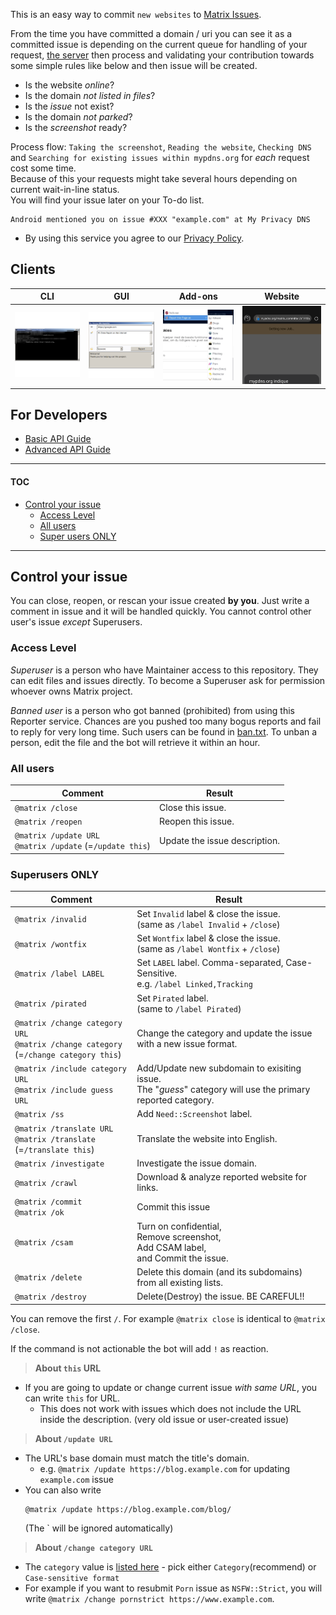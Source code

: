 This is an easy way to commit `new websites` to [Matrix Issues](../).


From the time you have committed a domain / uri you can see it as a
committed issue is depending on the current queue for handling of your
request, [the server](http://crimeflare.eu.org) then process and
validating your contribution towards some simple rules like below and
then issue will be created.

- Is the website _online_?
- Is the domain _not listed in files_?
- Is the _issue_ not exist?
- Is the domain _not parked_?
- Is the _screenshot_ ready?

Process flow: `Taking the screenshot`, `Reading the website`,
`Checking DNS` and `Searching for existing issues within mypdns.org` for
_each_ request cost some time.  
Because of this your requests might take several hours depending on
current wait-in-line status.  
You will find your issue later on your To-do list.

```
Android mentioned you on issue #XXX "example.com" at My Privacy DNS
```

- By using this service you agree to our [Privacy Policy](privacy_policy.md).


## Clients

| CLI | GUI | Add-ons | Website |
| -- | -- | -- | -- |
| [![](../.assets/reporter/img/client_cli.png)](client_cli.md) | [![](../.assets/reporter/img/client_gui.png)](client_gui.md) | [![](../.assets/reporter/img/client_addon.png)](client_addon.md) | [![](../.assets/reporter/img/client_web.png)](client_web.md) |

## For Developers

- [Basic API Guide](guide_api.md)
- [Advanced API Guide](guide_apiadv.md)

--------

#### TOC

- [Control your issue](#control-your-issue)
  - [Access Level](#access-level)
  - [All users](#all-users)
  - [Super users ONLY](#super-users-only)

------

## Control your issue

You can close, reopen, or rescan your issue created **by you**.
Just write a comment in issue and it will be handled quickly.
You cannot control other user's issue _except_  Superusers.


### Access Level

_Superuser_ is a person who have Maintainer access to this repository. They can edit files and issues directly. To become a Superuser ask for permission whoever owns Matrix project.

_Banned user_ is a person who got banned (prohibited) from using this Reporter service. Chances are you pushed too many bogus reports and fail to reply for very long time. Such users can be found in [ban.txt](../.assets/reporter/ban.txt). To unban a person, edit the file and the bot will retrieve it within an hour.


### All users

| Comment                                                          | Result                        |
| ---------------------------------------------------------------- | ----------------------------- |
| `@matrix /close`                                               | Close this issue.             |
| `@matrix /reopen`                                              | Reopen this issue.            |
| `@matrix /update URL`<br>`@matrix /update` (=`/update this`) | Update the issue description. |


### Superusers ONLY

| Comment                                                                                        | Result                                                                                                                                             |
| ---------------------------------------------------------------------------------------------- | -------------------------------------------------------------------------------------------------------------------------------------------------- |
| `@matrix /invalid`                                                                           | Set `Invalid` label & close the issue.<br>(same as `/label Invalid` + `/close`)                                                                    |
| `@matrix /wontfix`                                                                           | Set `Wontfix` label & close the issue.<br>(same as `/label Wontfix` + `/close`)                                                                    |
| `@matrix /label LABEL`                                                                       | Set `LABEL` label. Comma-separated, Case-Sensitive.<br>e.g. `/label Linked,Tracking`                                                               |
| `@matrix /pirated`                                                                           | Set `Pirated` label.<br>(same to `/label Pirated`)                                                                                                 |
| `@matrix /change category URL`<br>`@matrix /change category`<br>(=`/change category this`) | Change the category and update the issue with a new issue format.                                                                                  |
| `@matrix /include category URL`<br>`@matrix /include guess URL` | Add/Update new subdomain to exisiting issue.<br>The "_guess_" category will use the primary reported category.                                                                                  |
| `@matrix /ss`                                           | Add `Need::Screenshot` label.                                          |
| `@matrix /translate URL`<br>`@matrix /translate` (=`/translate this`)                                           | Translate the website into English.                                          |
| `@matrix /investigate`                                           | Investigate the issue domain.                                       |
| `@matrix /crawl` | Download & analyze reported website for links. |
| `@matrix /commit`<br>`@matrix /ok`                                                         | Commit this issue                                                                                                                                  |
| `@matrix /csam` | Turn on confidential,<br>Remove screenshot,<br>Add CSAM label,<br>and Commit the issue. |
| `@matrix /delete` | Delete this domain (and its subdomains) from all existing lists. |
| `@matrix /destroy` | Delete(Destroy) the issue. BE CAREFUL!! |


You can remove the first `/`. For example `@matrix close` is identical
to `@matrix /close`.

If the command is not actionable the bot will add `!` as reaction.


> **About `this` URL**
- If you are going to update or change current issue _with same URL_, you 
  can write `this` for URL.
  - This does not work with issues which does not include the URL 
    inside the description. (very old issue or user-created issue)

> **About `/update URL`**
- The URL's base domain must match the title's domain.
  - e.g. `@matrix /update https://blog.example.com` for updating
    `example.com` issue
- You can also write
    ```
    @matrix /update https://blog.example.com/blog/
    ```
  (The \` will be ignored automatically)

> **About `/change category URL`**
- The `category` value is [listed here](guide_api.md#the-cat-value) - pick either `Category`(recommend) or `Case-sensitive format`
- For example if you want to resubmit `Porn` issue as `NSFW::Strict`, 
  you will write `@matrix /change pornstrict https://www.example.com`.
